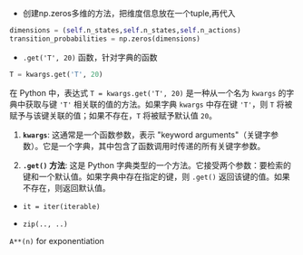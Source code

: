 - 创建np.zeros多维的方法，把维度信息放在一个tuple,再代入
```python
dimensions = (self.n_states,self.n_states,self.n_actions)  
transition_probabilities = np.zeros(dimensions)
```

- `.get('T', 20)` 函数，针对字典的函数
```python
T = kwargs.get('T', 20)
```
在 Python 中，表达式 `T = kwargs.get('T', 20)` 是一种从一个名为 `kwargs` 的字典中获取与键 `'T'` 相关联的值的方法。如果字典 `kwargs` 中存在键 `'T'`，则 `T` 将被赋予与该键关联的值；如果不存在，`T` 将被赋予默认值 `20`。

1. **`kwargs`**: 这通常是一个函数参数，表示 "keyword arguments"（关键字参数）。它是一个字典，其中包含了函数调用时传递的所有关键字参数。
    
2. **`.get()` 方法**: 这是 Python 字典类型的一个方法。它接受两个参数：要检索的键和一个默认值。如果字典中存在指定的键，则 `.get()` 返回该键的值。如果不存在，则返回默认值。

- `it = iter(iterable)`

- `zip(.., ..)`

`A**(n)` for exponentiation